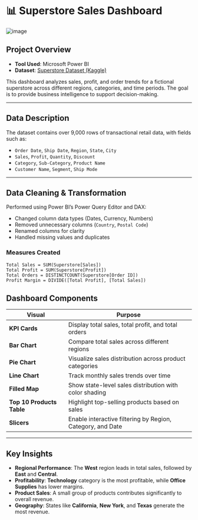 # 📊 Superstore Sales Dashboard
![image](https://github.com/user-attachments/assets/0de88410-52c6-4edd-ac76-66759f5efe2c)

## Project Overview

- **Tool Used**: Microsoft Power BI
- **Dataset**: [Superstore Dataset (Kaggle)](https://www.kaggle.com/datasets/vivek468/superstore-dataset-final)

This dashboard analyzes sales, profit, and order trends for a fictional superstore across different regions, categories, and time periods. The goal is to provide business intelligence to support decision-making.

---

## Data Description

The dataset contains over 9,000 rows of transactional retail data, with fields such as:

- `Order Date`, `Ship Date`, `Region`, `State`, `City`
- `Sales`, `Profit`, `Quantity`, `Discount`
- `Category`, `Sub-Category`, `Product Name`
- `Customer Name`, `Segment`, `Ship Mode`

---

## Data Cleaning & Transformation

Performed using Power BI’s Power Query Editor and DAX:

- Changed column data types (Dates, Currency, Numbers)
- Removed unnecessary columns (`Country`, `Postal Code`)
- Renamed columns for clarity
- Handled missing values and duplicates

### Measures Created

```DAX
Total Sales = SUM(Superstore[Sales])
Total Profit = SUM(Superstore[Profit])
Total Orders = DISTINCTCOUNT(Superstore[Order ID])
Profit Margin = DIVIDE([Total Profit], [Total Sales])
```

## Dashboard Components

| Visual                     | Purpose                                                        |
|---------------------------|----------------------------------------------------------------|
| **KPI Cards**              | Display total sales, total profit, and total orders            |
| **Bar Chart**              | Compare total sales across different regions                   |
| **Pie Chart**              | Visualize sales distribution across product categories         |
| **Line Chart**             | Track monthly sales trends over time                           |
| **Filled Map**             | Show state-level sales distribution with color shading         |
| **Top 10 Products Table**  | Highlight top-selling products based on sales                  |
| **Slicers**                | Enable interactive filtering by Region, Category, and Date     |

---

## Key Insights

- **Regional Performance**: The **West** region leads in total sales, followed by **East** and **Central**.
- **Profitability**: **Technology** category is the most profitable, while **Office Supplies** has lower margins.
- **Product Sales**: A small group of products contributes significantly to overall revenue.
- **Geography**: States like **California**, **New York**, and **Texas** generate the most revenue.
